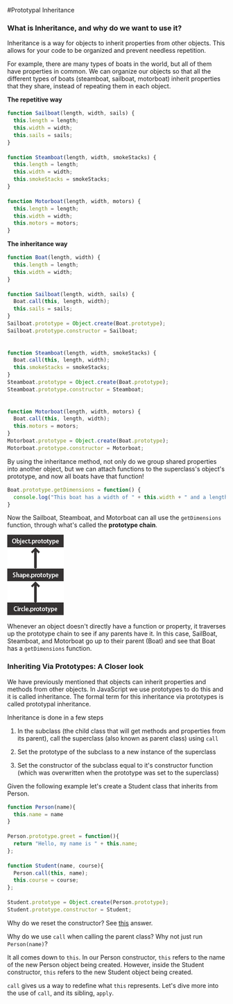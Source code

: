 #Prototypal Inheritance

### What is Inheritance, and why do we want to use it?

Inheritance is a way for objects to inherit properties from other objects. This allows for your code to be organized and prevent needless repetition.

For example, there are many types of boats in the world, but all of them have properties in common. We can organize our objects so that all the different types of boats (steamboat, sailboat, motorboat) inherit properties that they share, instead of repeating them in each object.

**The repetitive way**
```js
function Sailboat(length, width, sails) {
  this.length = length;
  this.width = width;
  this.sails = sails;
}

function Steamboat(length, width, smokeStacks) {
  this.length = length;
  this.width = width;
  this.smokeStacks = smokeStacks;
}

function Motorboat(length, width, motors) {
  this.length = length;
  this.width = width;
  this.motors = motors;
}
```

**The inheritance way**
```js
function Boat(length, width) {
  this.length = length;
  this.width = width;
}

function Sailboat(length, width, sails) {
  Boat.call(this, length, width);
  this.sails = sails;
}
Sailboat.prototype = Object.create(Boat.prototype);
Sailboat.prototype.constructor = Sailboat;


function Steamboat(length, width, smokeStacks) {
  Boat.call(this, length, width);
  this.smokeStacks = smokeStacks;
}
Steamboat.prototype = Object.create(Boat.prototype);
Steamboat.prototype.constructor = Steamboat;


function Motorboat(length, width, motors) {
  Boat.call(this, length, width);
  this.motors = motors;
}
Motorboat.prototype = Object.create(Boat.prototype);
Motorboat.prototype.constructor = Motorboat;
```

By using the inheritance method, not only do we group shared properties into another object, but we can attach functions to the superclass's object's prototype, and now all boats have that function!
```js
Boat.prototype.getDimensions = function() {
  console.log("This boat has a width of " + this.width + " and a length of " + this.length);
}
```

Now the Sailboat, Steamboat, and Motorboat can all use the `getDimensions` function, through what's called the **prototype chain**.

![Prototype Chain](prototype_chain.png)

Whenever an object doesn't directly have a function or property, it traverses up the prototype chain to see if any parents have it. In this case, SailBoat, Steamboat, and Motorboat go up to their parent (Boat) and see that Boat has a `getDimensions` function.


### Inheriting Via Prototypes: A Closer look

We have previously mentioned that objects can inherit properties and methods from other objects. In JavaScript we use prototypes to do this and it is called inheritance. The formal term for this inheritance via prototypes is called prototypal inheritance.

Inheritance is done in a few steps

1. In the subclass (the child class that will get methods and properties from its parent), call the superclass (also known as parent class) using `call`

2. Set the prototype of the subclass to a new instance of the superclass

3. Set the constructor of the subclass equal to it's constructor function (which was overwritten when the prototype was set to the superclass)

Given the following example let's create a Student class that inherits from Person.
```js
function Person(name){
  this.name = name
}

Person.prototype.greet = function(){
  return "Hello, my name is " + this.name;
};

function Student(name, course){
  Person.call(this, name);
  this.course = course;
};

Student.prototype = Object.create(Person.prototype);
Student.prototype.constructor = Student;
```

Why do we reset the constructor? See [this](http://stackoverflow.com/questions/8453887/why-is-it-necessary-to-set-the-prototype-constructor) answer.

Why do we use `call` when calling the parent class? Why not just run `Person(name)`?

It all comes down to `this`. In our Person constructor, `this` refers to the name of the new Person object being created. However, inside the Student constructor, `this` refers to the new Student object being created.

`call` gives us a way to redefine what `this` represents. Let's dive more into the use of `call`, and its sibling, `apply`.
